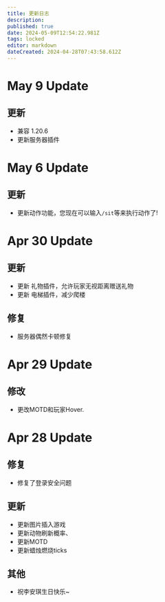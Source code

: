 ```yaml
---
title: 更新日志
description: 
published: true
date: 2024-05-09T12:54:22.981Z
tags: locked
editor: markdown
dateCreated: 2024-04-28T07:43:58.612Z
---
```


# May 9 Update
## 更新
- 兼容 1.20.6
- 更新服务器插件

# May 6 Update
## 更新
- 更新动作功能，您现在可以输入`/sit`等来执行动作了!
# Apr 30 Update
## 更新
- 更新 礼物插件，允许玩家无视距离赠送礼物
- 更新 电梯插件，减少爬楼
## 修复
- 服务器偶然卡顿修复
# Apr 29 Update
## 修改
- 更改MOTD和玩家Hover.

# Apr 28 Update
## 修复
- 修复了登录安全问题
## 更新
- 更新图片插入游戏
- 更新动物刷新概率、
- 更新MOTD
- 更新蜡烛燃烧ticks
## 其他
- 祝李安琪生日快乐~
